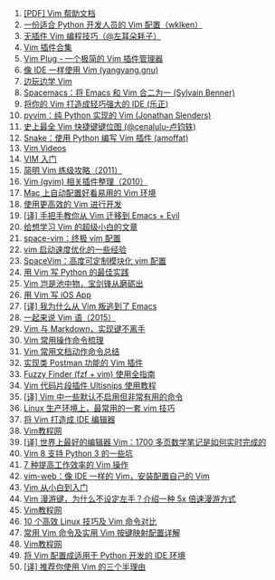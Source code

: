 1. [[PDF] Vim 帮助文档](https://weekly.manong.io/bounce?url=http%3A%2F%2Fnathangrigg.net%2Fvimhelp%2Fvimhelp.pdf&aid=46&nid=3)
1. [一份适合 Python 开发人员的 Vim 配置（wklken）](https://weekly.manong.io/bounce?url=https%3A%2F%2Fgithub.com%2Fwklken%2Fk-vim&aid=90&nid=6)
1. [无插件 Vim 编程技巧（@左耳朵耗子）](https://weekly.manong.io/bounce?url=http%3A%2F%2Fcoolshell.cn%2Farticles%2F11312.html&aid=841&nid=25)
1. [Vim 插件合集](https://weekly.manong.io/bounce?url=http%3A%2F%2Fvimawesome.com%2F&aid=1226&nid=37)
1. [Vim Plug - 一个极简的 Vim 插件管理器](https://weekly.manong.io/bounce?url=https%3A%2F%2Fgithub.com%2Fjunegunn%2Fvim-plug%2F&aid=1466&nid=45)
1. [像 IDE 一样使用 Vim (yangyang.gnu)](https://weekly.manong.io/bounce?url=https%3A%2F%2Fgithub.com%2Fyangyangwithgnu%2Fuse_vim_as_ide&aid=1879&nid=60)
1. [边玩边学 Vim](https://weekly.manong.io/bounce?url=http%3A%2F%2Fvim-adventures.com%2F&aid=2026&nid=64)
1. [Spacemacs：将 Emacs 和 Vim 合二为一 (Sylvain Benner)](https://weekly.manong.io/bounce?url=https%3A%2F%2Fgithub.com%2Fsyl20bnr%2Fspacemacs&aid=2152&nid=67)
1. [将你的 Vim 打造成轻巧强大的 IDE (乐正)](https://weekly.manong.io/bounce?url=http%3A%2F%2Fyuez.me%2Fjiang-ni-de-vim-da-zao-cheng-qing-qiao-qiang-da-de-ide%2F&aid=2184&nid=68)
1. [pyvim：纯 Python 实现的 Vim (Jonathan Slenders)](https://weekly.manong.io/bounce?url=https%3A%2F%2Fgithub.com%2Fjonathanslenders%2Fpyvim&aid=2241&nid=69)
1. [史上最全 Vim 快捷键键位图 (@cenalulu-卢钧轶)](https://weekly.manong.io/bounce?url=http%3A%2F%2Fcenalulu.github.io%2Flinux%2Fall-vim-cheatsheat%2F&aid=2384&nid=72)
1. [Snake：使用 Python 编写 Vim 插件 (amoffat)](https://weekly.manong.io/bounce?url=https%3A%2F%2Fgithub.com%2Famoffat%2Fsnake&aid=2412&nid=72)
1. [Vim Videos](https://weekly.manong.io/bounce?url=http%3A%2F%2Fderekwyatt.org%2Fvim%2Ftutorials%2F&aid=3938&nid=91)
1. [VIM 入门](https://weekly.manong.io/bounce?url=http%3A%2F%2Fwsztrush.github.io%2F%25E5%25B7%25A5%25E5%2585%25B7%2F2015%2F06%2F10%2FVIM.html&aid=4930&nid=102)
1. [简明 Vim 练级攻略（2011）](https://weekly.manong.io/bounce?url=http%3A%2F%2Fcoolshell.cn%2Farticles%2F5426.html&aid=5369&nid=107)
1. [Vim (gvim) 相关插件整理（2010）](https://weekly.manong.io/bounce?url=http%3A%2F%2Fwww.vimer.cn%2F2010%2F06%2F%25e6%259c%25ac%25e5%258d%259a%25e4%25bd%25bf%25e7%2594%25a8%25e7%259a%2584vimgvim%25e7%259b%25b8%25e5%2585%25b3%25e6%258f%2592%25e4%25bb%25b6%25e6%2595%25b4%25e7%2590%2586.html&aid=5619&nid=110)
1. [Mac 上自动配置好看易用的 Vim 环境](https://weekly.manong.io/bounce?url=https%3A%2F%2Fgithub.com%2Fbarretlee%2Fautoconfig-mac-vimrc&aid=5907&nid=114)
1. [使用更高效的 Vim 进行开发](https://weekly.manong.io/bounce?url=http%3A%2F%2Ftoutiao.io%2Fj%2Fzu2e2j&aid=7281&nid=132)
1. [[译] 手把手教你从 Vim 迁移到 Emacs + Evil](https://weekly.manong.io/bounce?url=http%3A%2F%2Ftoutiao.io%2Fj%2Fn3d70u&aid=7600&nid=137)
1. [给想学习 Vim 的超级小白的文章](https://weekly.manong.io/bounce?url=https%3A%2F%2Ftoutiao.io%2Fk%2F48jhdt&aid=7740&nid=139)
1. [space-vim：终极 vim 配置](https://weekly.manong.io/bounce?url=https%3A%2F%2Ftoutiao.io%2Fk%2Fef1gwx&aid=8181&nid=146)
1. [vim 启动速度优化的一些经验](https://weekly.manong.io/bounce?url=https%3A%2F%2Ftoutiao.io%2Fk%2Fteqdm3&aid=8361&nid=149)
1. [SpaceVim：高度可定制模块化 vim 配置](https://weekly.manong.io/bounce?url=https%3A%2F%2Ftoutiao.io%2Fk%2F0m2e9s&aid=8501&nid=151)
1. [用 Vim 写 Python 的最佳实践](https://weekly.manong.io/bounce?url=https%3A%2F%2Ftoutiao.io%2Fk%2Frstfw6&aid=8667&nid=154)
1. [Vim 岂是池中物，宝剑锋从磨砺出](https://weekly.manong.io/bounce?url=https%3A%2F%2Ftoutiao.io%2Fk%2Fm69ilf&aid=8694&nid=154)
1. [用 Vim 写 iOS App](https://weekly.manong.io/bounce?url=https%3A%2F%2Ftoutiao.io%2Fk%2Fo0g4ff&aid=8810&nid=156)
1. [[译] 我为什么从 Vim 叛逃到了 Emacs](https://weekly.manong.io/bounce?url=https%3A%2F%2Ftoutiao.io%2Fk%2Fpmgqwy&aid=8840&nid=156)
1. [一起来说 Vim 语（2015）](https://weekly.manong.io/bounce?url=https%3A%2F%2Ftoutiao.io%2Fk%2Frxc3ra&aid=8967&nid=158)
1. [Vim 与 Markdown，实现键不离手](https://weekly.manong.io/bounce?url=https%3A%2F%2Ftoutiao.io%2Fk%2F0rg8o0&aid=9343&nid=163)
1. [Vim 常用操作命令梳理](https://weekly.manong.io/bounce?url=https%3A%2F%2Ftoutiao.io%2Fk%2Febe58p&aid=9826&nid=170)
1. [Vim 常用文档动作命令总结](https://weekly.manong.io/bounce?url=https%3A%2F%2Ftoutiao.io%2Fk%2Fh09ofq&aid=11194&nid=189)
1. [实现类 Postman 功能的 Vim 插件](https://weekly.manong.io/bounce?url=https%3A%2F%2Ftoutiao.io%2Fk%2Fz24unq&aid=12956&nid=213)
1. [Fuzzy Finder (fzf + vim) 使用全指南](https://weekly.manong.io/bounce?url=https%3A%2F%2Ftoutiao.io%2Fk%2Ftqgk3d&aid=13885&nid=227)
1. [Vim 代码片段插件 Ultisnips 使用教程](https://weekly.manong.io/bounce?url=https%3A%2F%2Ftoutiao.io%2Fk%2Fng60l0&aid=14089&nid=230)
1. [[译] Vim 中一些默认不启用但非常有用的命令](https://weekly.manong.io/bounce?url=https%3A%2F%2Fmp.weixin.qq.com%2Fs%2F17izCMWOnkPwRBj7nTw76g&aid=14550&nid=237)
1. [Linux 生产环境上，最常用的一套 vim 技巧](https://weekly.manong.io/bounce?url=https%3A%2F%2Fmp.weixin.qq.com%2Fs%3F__biz%3DMzA4MTc4NTUxNQ%3D%3D%26mid%3D2650518612%26idx%3D1%26sn%3D125c2cb9ee6d76a6817fb0ebc5a3c5e4&aid=14552&nid=237)
1. [将 Vim 打造成 IDE 编辑器](https://weekly.manong.io/bounce?url=https%3A%2F%2Ftoutiao.io%2Fk%2F37spse&aid=15503&nid=251)
1. [Vim教程网](https://weekly.manong.io/bounce?url=http%3A%2F%2Ftoutiao.io%2Fsubjects%2F389874%23256&aid=15857&nid=256)
1. [[译] 世界上最好的编辑器 Vim：1700 多页数学笔记是如何实时完成的](https://weekly.manong.io/bounce?url=https%3A%2F%2Fmp.weixin.qq.com%2Fs%2FoTIT9vOq1-I7nJQxoqQvBw&aid=15898&nid=257)
1. [Vim 8 支持 Python 3 的一些坑](https://weekly.manong.io/bounce?url=https%3A%2F%2Fmp.weixin.qq.com%2Fs%2FuE43GErzCyDohqQp9kFx5w&aid=16150&nid=260)
1. [7 种提高工作效率的 Vim 操作](https://weekly.manong.io/bounce?url=https%3A%2F%2Ftoutiao.io%2Fk%2Fkj3z2v&aid=16484&nid=264)
1. [vim-web：像 IDE 一样的 Vim，安装配置自己的 Vim](https://weekly.manong.io/bounce?url=https%3A%2F%2Ftoutiao.io%2Fk%2Fn7b4cb&aid=16642&nid=266)
1. [Vim 从小白到入门](https://weekly.manong.io/bounce?url=https%3A%2F%2Ftoutiao.io%2Fk%2F586ua1p&aid=17567&nid=278)
1. [Vim 漫游键，为什么不设定左手？介绍一种 5x 倍速漫游方式](https://weekly.manong.io/bounce?url=https%3A%2F%2Fmp.weixin.qq.com%2Fs%2FWfsVy9nlihqYIzrqiIj6qA&aid=17858&nid=282)
1. [Vim教程网](https://weekly.manong.io/bounce?nid=286&aid=18152&url=http%3A%2F%2Ftoutiao.io%2Fsubjects%2F389874%23286)
1. [10 个高效 Linux 技巧及 Vim 命令对比](https://weekly.manong.io/bounce?nid=286&aid=18111&url=https%3A%2F%2Ftoutiao.io%2Fk%2F80vyszp)
1. [常用 Vim 命令及实用 Vim 按键映射配置详解](https://weekly.manong.io/bounce?nid=297&aid=18822&url=https%3A%2F%2Ftoutiao.io%2Fk%2Fzk4xjq1)
1. [Vim教程网](https://weekly.manong.io/bounce?nid=299&aid=18975&url=http%3A%2F%2Ftoutiao.io%2Fsubjects%2F389874%23297)
1. [将 Vim 配置成适用于 Python 开发的 IDE 环境](https://weekly.manong.io/bounce?nid=299&aid=18941&url=https%3A%2F%2Ftoutiao.io%2Fk%2F0v80uav)
1. [[译] 推荐你使用 Vim 的三个半理由](https://weekly.manong.io/bounce?nid=300&aid=19021&url=https%3A%2F%2Ftoutiao.io%2Fk%2Ffjmcqij)
